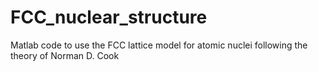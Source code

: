 # FCC_nuclear_structure
Matlab code to use the FCC lattice model for atomic nuclei following the theory of Norman D. Cook
